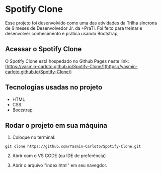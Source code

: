 # Spotify Clone

Esse projeto foi desenvolvido como uma das atividades da Trilha síncrona de 6 meses de Desenvolvedor Jr. da +PraTi. Foi feito para treinar e desenvolver conhecimento e prática usando Bootstrap,

## Acessar o Spotify Clone
O Spotify Clone está hospedado no Github Pages neste link: [https://yasmin-carloto.github.io/Spotify-Clone/](https://yasmin-carloto.github.io/Spotify-Clone/)

## Tecnologias usadas no projeto
* HTML 
* CSS
* Bootstrap

## Rodar o projeto em sua máquina

1. Coloque no terminal:
```
git clone https://github.com/Yasmin-Carloto/Spotify-Clone.git
```

2. Abrir com o VS CODE (ou IDE de preferência)

3. Abrir o arquivo "index.html" em seu navegdor.